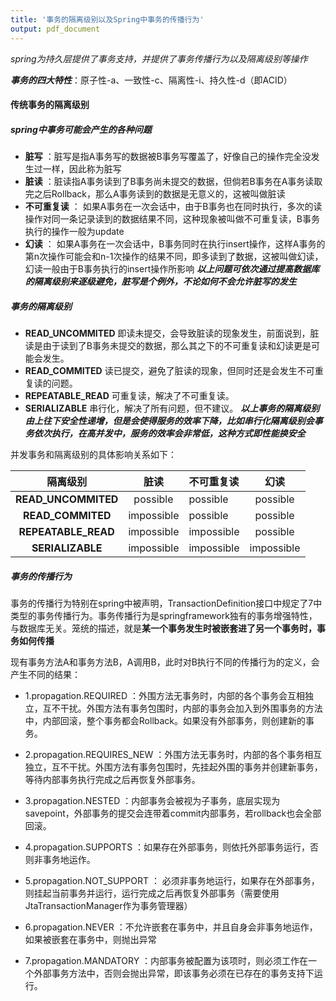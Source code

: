```yaml
---
title: '事务的隔离级别以及Spring中事务的传播行为'
output: pdf_document
---
```


*spring为持久层提供了事务支持，并提供了事务传播行为以及隔离级别等操作*

***事务的四大特性***：原子性-a、一致性-c、隔离性-i、持久性-d（即ACID）


#### 传统事务的隔离级别
##### spring中事务可能会产生的各种问题
+ **脏写** ：脏写是指A事务写的数据被B事务写覆盖了，好像自己的操作完全没发生过一样，因此称为脏写
+ **脏读** ：脏读指A事务读到了B事务尚未提交的数据，但倘若B事务在A事务读取完之后Rollback，那么A事务读到的数据是无意义的，这被叫做脏读
+ **不可重复读** ： 如果A事务在一次会话中，由于B事务也在同时执行，多次的读操作对同一条记录读到的数据结果不同，这种现象被叫做不可重复读，B事务执行的操作一般为update
+ **幻读** ： 如果A事务在一次会话中，B事务同时在执行insert操作，这样A事务的第n次操作可能会和n-1次操作的结果不同，即多读到了数据，这被叫做幻读，幻读一般由于B事务执行的insert操作所影响
***以上问题可依次通过提高数据库的隔离级别来逐级避免，脏写是个例外，不论如何不会允许脏写的发生***

##### 事务的隔离级别
+ **READ_UNCOMMITED** 即读未提交，会导致脏读的现象发生，前面说到，脏读是由于读到了B事务未提交的数据，那么其之下的不可重复读和幻读更是可能会发生。
+ **READ_COMMITED** 读已提交，避免了脏读的现象，但同时还是会发生不可重复读的问题。
+ **REPEATABLE_READ** 可重复读，解决了不可重复读。
+ **SERIALIZABLE** 串行化，解决了所有问题，但不建议。
***以上事务的隔离级别由上往下安全性递增，但是会使得服务的效率下降，比如串行化隔离级别会事务依次执行，在高并发中，服务的效率会非常低，这种方式即性能换安全***

并发事务和隔离级别的具体影响关系如下：

|隔离级别|脏读|不可重复读|幻读|
|:--:|:--:|:---|:--:|
|__READ_UNCOMMITED__|possible|possible|possible|
|__READ_COMMITED__  |impossible|possible|possible|
|__REPEATABLE_READ__|impossible|impossible|possible|
|__SERIALIZABLE__   |impossible|impossible|impossible|

##### 事务的传播行为
事务的传播行为特别在spring中被声明，TransactionDefinition接口中规定了7中类型的事务传播行为。事务传播行为是springframework独有的事务增强特性，与数据库无关。笼统的描述，就是**某一个事务发生时被嵌套进了另一个事务时，事务如何传播**

现有事务方法A和事务方法B，A调用B，此时对B执行不同的传播行为的定义，会产生不同的结果：

+ 1.propagation.REQUIRED ：外围方法无事务时，内部的各个事务会互相独立，互不干扰。外围方法有事务包围时，内部的事务会加入到外围事务的方法中，内部回滚，整个事务都会Rollback。如果没有外部事务，则创建新的事务。

+ 2.propagation.REQUIRES_NEW ：外围方法无事务时，内部的各个事务相互独立，互不干扰。外围方法有事务包围时，先挂起外围的事务并创建新事务，等待内部事务执行完成之后再恢复外部事务。

+ 3.propagation.NESTED ：内部事务会被视为子事务，底层实现为savepoint，外部事务的提交会连带着commit内部事务，若rollback也会全部回滚。

+ 4.propagation.SUPPORTS ：如果存在外部事务，则依托外部事务运行，否则非事务地运作。

+ 5.propagation.NOT_SUPPORT ： 必须非事务地运行，如果存在外部事务，则挂起当前事务并运行，运行完成之后再恢复外部事务（需要使用JtaTransactionManager作为事务管理器）

+ 6.propagation.NEVER ：不允许嵌套在事务中，并且自身会非事务地运作，如果被嵌套在事务中，则抛出异常

+ 7.propagation.MANDATORY ：内部事务被配置为该项时，则必须工作在一个外部事务方法中，否则会抛出异常，即该事务必须在已存在的事务支持下运行。

